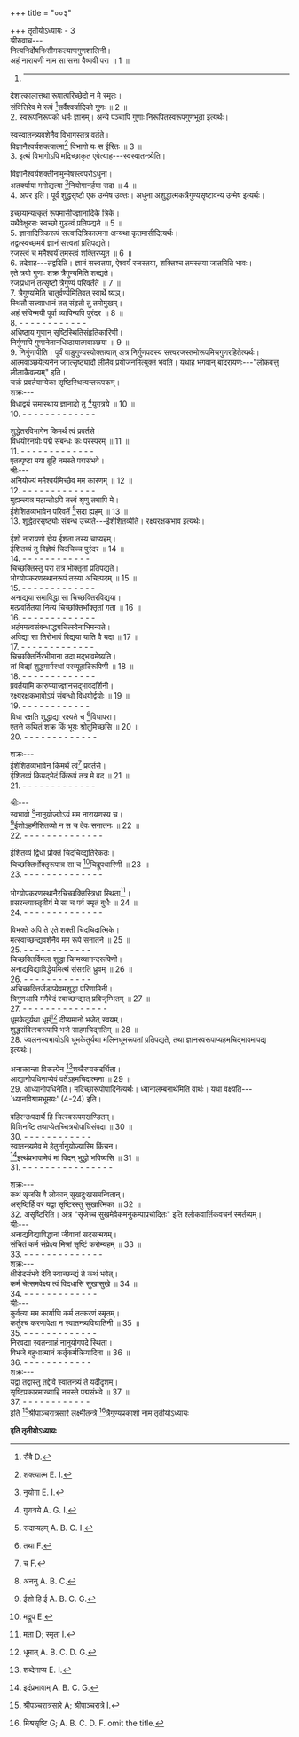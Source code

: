 +++
title = "००३"

+++
तृतीयोऽध्यायः - 3  
श्रीरुवाच---  
नित्यनिर्दोषनिःसीमकल्याणगुणशालिनी।  
अहं नारायणी नाम सा सत्ता वैष्णवी परा ॥ 1 ॥  
1. - - - - - - - - - - - - -  
देशात्कालात्तथा रूपात्परिच्छेदो न मे स्मृतः।  
संवित्तिरेव मे रूपं [^1]सर्वैश्वर्यादिको गुणः ॥ 2 ॥  
2. स्वरूपनिरूपको धर्मः ज्ञानम्। अन्ये पञ्चापि गुणाः निरूपितस्वरूपगुणभूता इत्यर्थः।  

[^1]: सैवै D. 
  
स्वस्वातन्त्र्यवशेनैव विभागस्तत्र वर्तते।  
विज्ञानैश्वर्यशक्त्यात्मा[^2] विभागो यः स ईरितः ॥ 3 ॥  
3. इत्थं विभागोऽपि मदिच्छाकृत एवेत्याह---स्वस्वातन्त्र्येति।  

[^2]: शक्त्यात्म E. I. 
  
विज्ञानैश्वर्यशक्तीनामुन्मेषस्त्वपरोऽधुना।  
अतर्क्याया ममोद्यत्या [^3]नियोगानर्हया सदा ॥ 4 ॥  
4. अपर इति। पूर्वं शुद्धसृष्टौ एक उन्मेष उक्तः। अधुना अशुद्धात्मकत्रैगुण्यसृष्टावन्य उन्मेष इत्यर्थः।  

[^3]: नुयोगा E. I. 
  
इच्छयान्यत्कृतं रूपमासीज्ज्ञानादिके त्रिके।  
यथैवेक्षुरसः स्वच्छो गुडत्वं प्रतिपद्यते ॥ 5 ॥  
5. ज्ञानादित्रिकरूपं सत्त्वादित्रिकात्मना अन्यथा कृतमासीदित्यर्थः।  
तद्वत्स्वच्छमयं ज्ञानं सत्त्वतां प्रतिपद्यते।  
रजस्त्वं च ममैश्वर्यं तमस्त्वं शक्तिरप्युत ॥ 6 ॥  
6. तदेवाह---तद्वदिति। ज्ञानं सत्त्वतया, ऐश्वर्यं रजस्तया, शक्तिश्च तमस्तया जातमिति भावः।  
एते त्रयो गुणाः शक्र त्रैगुण्यमिति शब्द्यते।  
रजःप्रधानं तत्सृष्टौ त्रैगुण्यं परिवर्तते ॥ 7 ॥  
7. त्रैगुण्यमिति चातुर्वर्ण्यमितिवत् स्वार्थे ष्यञ्‌।  
स्थितौ सत्त्वप्रधानं तत् संहृतौ तु तमोमुखम्।  
अहं संविन्मयी पूर्वा व्यापिन्यपि पुरंदर ॥ 8 ॥  
8. - - - - - - - - - - - -  
अधिष्ठाय गुणान् सृष्टिस्थितिसंहृतिकारिणी।  
निर्गुणापि गुणानेतानधिष्ठायात्मवाञ्छया ॥ 9 ॥  
9. निर्गुणापीति। पूर्वं षाडुगुण्यस्योक्तत्वात् अत्र निर्गुणपदस्य सत्त्वरजस्तमोरूपमिश्रगुणरहितेत्यर्थः। आत्मवाञ्छयेत्यनेन जगत्सृष्ट्यादौ लीलैव प्रयोजनमित्युक्तं भवति। यथाह भगवान् बादरायणः---"लोकवत्तु लीलाकैवल्यम्" इति।  
चक्रं प्रवर्तयाम्येका सृष्टिस्थित्यन्तरूपकम्।  
शक्रः---  
विधाद्वयं समास्थाय ज्ञानाद्ये तु [^4]युगत्रये ॥ 10 ॥  
10. - - - - - - - - - - - - -  

[^4]: गुणत्रये A. G. I. 
  
शुद्धेतरविभागेन किमर्थं त्वं प्रवर्तसे।  
विधयोरनयोः पद्मे संबन्धः कः परस्परम् ॥ 11 ॥  
11. - - - - - - - - - - - - -  
एतत्पृष्टा मया ब्रूहि नमस्ते पद्मसंभवे।  
श्रीः---  
अनियोज्यं ममैश्वर्यमिच्छैव मम कारणम् ॥ 12 ॥  
12. - - - - - - - - - - - - -  
मुह्यन्त्यत्र महान्तोऽपि तत्त्वं श्रृणु तथापि मे।  
ईशेशितव्यभावेन परिवर्ते [^5]सदा ह्यहम् ॥ 13 ॥  
13. शुद्धेतरसृष्ट्योः संबन्ध उच्यते---ईशेशितव्येति। रक्ष्यरक्षकभाव इत्यर्थः।  

[^5]: सदाप्यहम् A. B. C. I. 
  
ईशो नारायणो ज्ञेय ईशता तस्य चाप्यहम्।  
ईशितव्यं तु विज्ञेयं चिदचिच्च पुरंदर ॥ 14 ॥  
14. - - - - - - - - - - - -  
चिच्छक्तिस्तु परा तत्र भोक्तृतां प्रतिपद्यते।  
भोग्योपकरणस्थानरूपं तस्या अचित्पदम् ॥ 15 ॥  
15. - - - - - - - - - - - - -  
अनाद्यया समाविद्धा सा चिच्छक्तिरविद्यया।  
मत्प्रवर्तितया नित्यं चिच्छक्तिर्भोक्तृतां गता ॥ 16 ॥  
16. - - - - - - - - - - - - -  
अहंममत्वसंबन्धाद्ध्यचित्स्वेनाभिमन्यते।  
अविद्या सा तिरोभावं विद्यया याति वै यदा ॥ 17 ॥  
17. - - - - - - - - - - - - -  
चिच्छक्तिर्निरभीमाना तदा मद्भावमेष्यति।  
तां विद्यां शुद्धमार्गस्थां परव्यूहादिरूपिणी ॥ 18 ॥  
18. - - - - - - - - - - - - -  
प्रवर्तयामि कारुण्याज्ज्ञानसद्भावदर्शिनी।  
रक्ष्यरक्षकभावोऽयं संबन्धो विधयोर्द्वयोः ॥ 19 ॥  
19. - - - - - - - - - - - -  
विधा रक्षति शुद्धाद्या रक्ष्यते च [^6]विधापरा।  
एतत्ते कथितं शक्र किं भूयः श्रोतुमिच्छसि ॥ 20 ॥  
20. - - - - - - - - - - - - -  

[^6]: तथा F. 
  
शक्रः---  
ईशेशितव्यभावेन किमर्थं त्वं[^7] प्रवर्तसे।  
ईशितव्यं कियद्भेदं किंरूपं तत्र मे वद ॥ 21 ॥  
21. - - - - - - - - - - - - -  

[^7]: च F. 
  
श्रीः---  
स्वभावो [^8]नानुयोज्योऽयं मम नारायणस्य च।  
[^9]ईशोऽहमीशितव्यो न स च देवः सनातनः ॥ 22 ॥  
22. - - - - - - - - - - - - - -  

[^8]: अननु A. B. C. 
  

[^9]: ईशो हि ई A. B. C. G. 
  
ईशितव्यं द्विधा प्रोक्तं चिदचिव्द्यतिरेकतः।  
चिच्छक्तिर्भोक्तृरूपात्र सा च [^10]चिद्रूपधारिणी ॥ 23 ॥  
23. - - - - - - - - - - - - - -  

[^10]: मद्रूप E. 
  
भोग्योपकरणस्थानैरचिच्छक्तिस्त्रिधा स्थिता[^11]।  
प्रसरन्त्यास्तृतीयं मे सा च पर्व स्मृतं बुधैः ॥ 24 ॥  
24. - - - - - - - - - - - - - -  

[^11]: मता D; स्मृता I. 
  
विभक्ते अपि ते एते शक्ती चिदचिदात्मिके।  
मत्स्वाच्छन्द्यवशेनैव मम रूपे सनातने ॥ 25 ॥  
25. - - - - - - - - - - - -  
चिच्छक्तिर्विमला शुद्धा चिन्मय्यानन्दरूपिणी।  
अनाद्यविद्याविद्धेयमित्थं संसरति ध्रुवम् ॥ 26 ॥  
26. - - - - - - - - - - - -  
अचिच्छक्तिर्जडाप्येवमशुद्धा परिणामिनी।  
त्रिगुणआपि ममैवेदं स्वाच्छन्द्यात् प्रविजृम्भितम् ॥ 27 ॥  
27. - - - - - - - - - - - - - - -  
धूमकेतुर्यथा धूमं[^12] दीप्यमानो भजेत् स्वयम्।  
शुद्धसंवित्स्वरूपापि भजे साहमचिद्गतिम् ॥ 28 ॥  
28. ज्वलनस्वभावोऽपि धूमकेतुर्यथा मलिनधूमरूपतां प्रतिपद्यते, तथा ज्ञानस्वरूपाप्यहमचिद्भावमापद्य इत्यर्थः।  

[^12]: धूमात् A. B. C. D. G. 
  
अनाक्रान्ता विकल्पेन [^13]शब्दैरप्यकदर्थिता।  
आद्यानोपधिनाप्येवं वर्तेऽहमचिदात्मना ॥ 29 ॥  
29. आध्यानोपधिनेति। मदिच्छारूपोपादिनेत्यर्थः। ध्यानालम्बनार्थमिति वार्थः। यथा वक्ष्यति---`ध्यानविश्रामभूमयः' (4-24) इति।  

[^13]: शब्देनाप्य E. I. 
  
बहिरन्तःपदार्थे हि चित्स्वरूपमखण्डितम्।  
विशिनष्टि तथाप्येतच्चित्रयोपाधिसंपदा ॥ 30 ॥  
30. - - - - - - - - - - - -  
स्वातन्त्र्यमेव मे हेतुर्नानुयोज्यास्मि किंचन।  
[^14]इत्थंप्रभावामेवं मां विदन्‌ भुद्धो भविष्यसि ॥ 31 ॥  
31. - - - - - - - - - - - - - - - -  

[^14]: इदंप्रभावाम् A. B. C. G. 
  
शक्रः---  
कथं सृजसि वै लोकान् सुखदुःखसमन्वितान्।  
असृष्टिर्हि वरं यद्वा सृष्टिरस्तु सुखात्मिका ॥ 32 ॥  
32. असृष्टिरिति। अत्र "सृजेच्च सुखमेवैकमनुकम्पाप्रचोदितः" इति श्लोकवार्त्तिकवचनं स्मर्तव्यम्।  
श्रीः---  
अनाद्यविद्याविद्धानां जीवानां सदसन्मयम्।  
संचितं कर्म संप्रेक्ष्य मिश्रां सृष्टिं करोम्यहम् ॥ 33 ॥  
33. - - - - - - - - - - - - - -  
शक्रः---  
क्षीरोदसंभवे देवि स्वाच्छन्द्यं ते कथं भवेत्।  
कर्म चेत्समवेक्ष्य त्वं विदधासि सुखासुखे ॥ 34 ॥  
34. - - - - - - - - - - - - -  
श्रीः---  
कुर्वत्या मम कार्याणि कर्म तत्करणं स्मृतम्।  
कर्तुश्च करणापेक्षा न स्वातन्त्र्यविघातिनी ॥ 35 ॥  
35. - - - - - - - - - - - - -  
निरवद्या स्वतन्त्राहं नानुयोगपदे स्थिता।  
विभजे बहुधात्मानं कर्तृकर्मक्रियादिना ॥ 36 ॥  
36. - - - - - - - - - - - -  
शक्रः---  
यद्वा तद्वास्तु तद्देवि स्वातन्त्र्यं ते यदीदृशम्।  
सृष्टिप्रकारमाख्याहि नमस्ते पद्मसंभवे ॥ 37 ॥  
37. - - - - - - - - - - - -  
इति [^15]श्रीपाञ्चरात्रसारे लक्ष्मीतन्त्रे [^16]त्रैगुण्यप्रकाशो नाम तृतीयोऽध्यायः  

[^15]: श्रीपञ्चरात्रसारे A; श्रीपाञ्चरात्रे I. 
  

[^16]: मिश्रसृष्टि G; A. B. C. D. F. omit the title. 
  
********इति तृतीयोऽध्यायः********